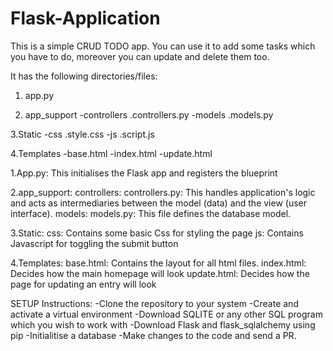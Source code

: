 # Flask-Application
This is a simple CRUD TODO app.
You can use it to add some tasks which you have to do, moreover you can update and delete them too.

It has the following directories/files:


1. app.py

2. app_support
   -controllers
      .controllers.py
   -models
      .models.py
   
3.Static
  -css
    .style.css
  -js
    .script.js
    
4.Templates
  -base.html
  -index.html
  -update.html


1.App.py:
        This initialises the Flask app and registers the blueprint

2.app_support:
         controllers:
                    controllers.py:
                                   This handles application's logic and acts as intermediaries between the model (data) and the view (user interface).
          models:
                  models.py:
                            This file defines the database model.



3.Static:
        css:
          Contains some basic Css for styling the page
        js:
          Contains Javascript for toggling the submit button

4.Templates:
          base.html:
                   Contains the layout for all html files.
          index.html:
                    Decides how the main homepage will look
          update.html:
                    Decides how the page for updating an entry will look

 
  SETUP Instructions:
  -Clone the repository to your system
  -Create and activate a virtual environment
  -Download SQLITE or any other SQL program which you wish to work with
  -Download Flask and flask_sqlalchemy using pip
  -Initialitise a database
  -Make changes to the code and send a PR.
